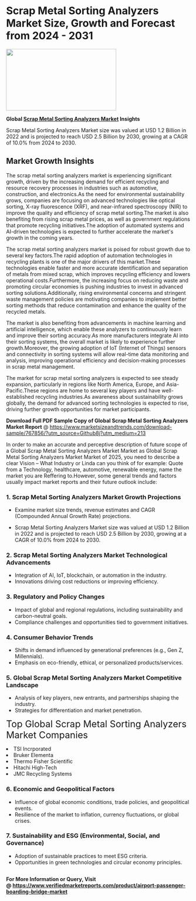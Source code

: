<H1>Scrap Metal Sorting Analyzers Market Size, Growth and Forecast from 2024 - 2031</H1><img class="aligncenter size-medium wp-image-584254" src="https://thirdeyenews.in/wp-content/uploads/2024/09/Global-Market-Research-300x168.jpeg" alt="" width="300" height="168" /><p><strong>Global&nbsp;<a href="https://www.marketsizeandtrends.com/download-sample/767856/?utm_source=Github8j?utm_medium=213">Scrap Metal Sorting Analyzers Market</a> Insights</strong></p><p>Scrap Metal Sorting Analyzers Market size was valued at USD 1.2 Billion in 2022 and is projected to reach USD 2.5 Billion by 2030, growing at a CAGR of 10.0% from 2024 to 2030.</p><p><h2>Market Growth Insights</h2> <p>The scrap metal sorting analyzers market is experiencing significant growth, driven by the increasing demand for efficient recycling and resource recovery processes in industries such as automotive, construction, and electronics.As the need for environmental sustainability grows, companies are focusing on advanced technologies like optical sorting, X-ray fluorescence (XRF), and near-infrared spectroscopy (NIR) to improve the quality and efficiency of scrap metal sorting.The market is also benefiting from rising scrap metal prices, as well as government regulations that promote recycling initiatives.The adoption of automated systems and AI-driven technologies is expected to further accelerate the market's growth in the coming years.</p> <p>The scrap metal sorting analyzers market is poised for robust growth due to several key factors.The rapid adoption of automation technologies in recycling plants is one of the major drivers of this market.These technologies enable faster and more accurate identification and separation of metals from mixed scrap, which improves recycling efficiency and lowers operational costs.Furthermore, the increasing focus on reducing waste and promoting circular economies is pushing industries to invest in advanced sorting solutions.Additionally, rising environmental concerns and stringent waste management policies are motivating companies to implement better sorting methods that reduce contamination and enhance the quality of the recycled metals.</p> <p>The market is also benefiting from advancements in machine learning and artificial intelligence, which enable these analyzers to continuously learn and improve their sorting accuracy.As more manufacturers integrate AI into their sorting systems, the overall market is likely to experience further growth.Moreover, the growing adoption of IoT (Internet of Things) sensors and connectivity in sorting systems will allow real-time data monitoring and analysis, improving operational efficiency and decision-making processes in scrap metal management.</p> <p>The market for scrap metal sorting analyzers is expected to see steady expansion, particularly in regions like North America, Europe, and Asia-Pacific.These regions are home to several key players and have well-established recycling industries.As awareness about sustainability grows globally, the demand for advanced sorting technologies is expected to rise, driving further growth opportunities for market participants.</p> <p><span class=""><strong>Download Full PDF Sample Copy of Global Scrap Metal Sorting Analyzers Market Report</strong> @ <a href="https://www.marketsizeandtrends.com/download-sample/767856/?utm_source=Github8j?utm_medium=213" target="_blank">https://www.marketsizeandtrends.com/download-sample/767856/?utm_source=Github8j?utm_medium=213</a></span></p><p>In order to make an accurate and perceptive description of future scope of a Global&nbsp;Scrap Metal Sorting Analyzers Market Market as Global&nbsp;Scrap Metal Sorting Analyzers Market Market of 2025, you need to describe a clear Vision &ndash; What Industry or Linda can you think of for example: Quote from a Technology, healthcare, automotive, renewable energy, name the market you are Reffering to.However, some general trends and factors usually impact market reports and their future outlook include:</p><h3>1.&nbsp;<strong>Scrap Metal Sorting Analyzers Market Growth Projections</strong></h3><ul><li>Examine market size trends, revenue estimates and CAGR (Compounded Annual Growth Rate) projections.</li><li><p>Scrap Metal Sorting Analyzers Market size was valued at USD 1.2 Billion in 2022 and is projected to reach USD 2.5 Billion by 2030, growing at a CAGR of 10.0% from 2024 to 2030.</p></li></ul><h3>2.&nbsp;<strong>Scrap Metal Sorting Analyzers Market Technological Advancements</strong></h3><ul><li>Integration of AI, IoT, blockchain, or automation in the industry.</li><li>Innovations driving cost reductions or improving efficiency.</li></ul><h3>3.&nbsp;<strong>Regulatory and Policy Changes</strong></h3><ul><li>Impact of global and regional regulations, including sustainability and carbon-neutral goals.</li><li>Compliance challenges and opportunities tied to government initiatives.</li></ul><h3>4.&nbsp;<strong>Consumer Behavior Trends</strong></h3><ul><li>Shifts in demand influenced by generational preferences (e.g., Gen Z, Millennials).</li><li>Emphasis on eco-friendly, ethical, or personalized products/services.</li></ul><h3>5.&nbsp;<strong>Global Scrap Metal Sorting Analyzers Market Competitive Landscape</strong></h3><ul><li>Analysis of key players, new entrants, and partnerships shaping the industry.</li><li>Strategies for differentiation and market penetration.</li></ul><p data-pm-slice="1 1 []"><span style="color: inherit; font-family: inherit; font-size: 25px;">Top Global Scrap Metal Sorting Analyzers Market Companies</span></p><div class="" data-test-id=""><p><li>TSI Incrporated</li><li> Bruker Elementa</li><li> Thermo Fisher Scientific</li><li> Hitachi High-Tech</li><li> JMC Recycling Systems</li></p></div><h3>6.&nbsp;<strong>Economic and Geopolitical Factors</strong></h3><ul><li>Influence of global economic conditions, trade policies, and geopolitical events.</li><li>Resilience of the market to inflation, currency fluctuations, or global crises.</li></ul><h3>7.&nbsp;<strong>Sustainability and ESG (Environmental, Social, and Governance)</strong></h3><ul><li>Adoption of sustainable practices to meet ESG criteria.</li><li>Opportunities in green technologies and circular economy principles.</li></ul><h2><strong style="font-size: 14px;">For More Information or Query, Visit @&nbsp;</strong><a style="background-color: #ffffff; font-size: 14px;" href="https://www.marketsizeandtrends.com/report/scrap-metal-sorting-analyzers-market/" target="_blank">https://www.verifiedmarketreports.com/product/airport-passenger-boarding-bridge-market</a></h2>